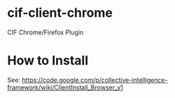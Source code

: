cif-client-chrome
=================
CIF Chrome/Firefox Plugin


How to Install
=================
See: https://code.google.com/p/collective-intelligence-framework/wiki/ClientInstall_Browser_v1
